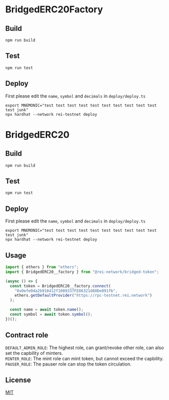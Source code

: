 # BridgedERC20Factory

## Build

```
npm run build
```
## Test

```
npm run test
```

## Deploy

First please edit the `name`, `symbol` and `decimals` in `deploy/deploy.ts`

```
export MNEMONIC="test test test test test test test test test test test junk"
npx hardhat --network rei-testnet deploy
```

# BridgedERC20

## Build

```
npm run build
```

## Test

```
npm run test
```

## Deploy

First please edit the `name`, `symbol` and `decimals` in `deploy/deploy.ts`

```
export MNEMONIC="test test test test test test test test test test test junk"
npx hardhat --network rei-testnet deploy
```

## Usage

```ts
import { ethers } from "ethers";
import { BridgedERC20__factory } from "@rei-network/bridged-token";

(async () => {
  const token = BridgedERC20__factory.connect(
    "0x0efe0da2b918412f1009337FE86321d88De091fb",
    ethers.getDefaultProvider("https://rpc-testnet.rei.network")
  );

  const name = await token.name();
  const symbol = await token.symbol();
})();
```

## Contract role

`DEFAULT_ADMIN_ROLE`: The highest role, can grant/revoke other role, can also set the capbility of minters.</br>
`MINTER_ROLE`: The mint role can mint token, but cannot exceed the capbility.</br>
`PAUSER_ROLE`: The pauser role can stop the token circulation.

## License

[MIT](./LICENSE)
